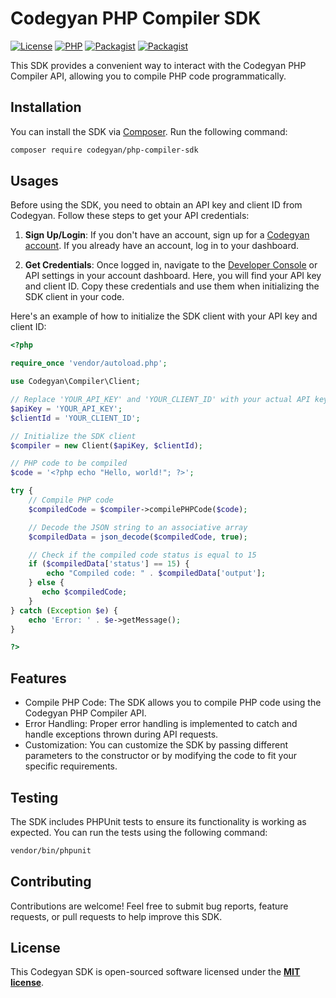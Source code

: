 # Codegyan PHP Compiler SDK

[![License](https://img.shields.io/badge/license-MIT-blue.svg)](LICENSE.txt)
[![PHP](https://img.shields.io/badge/php-%5E8.1.0-blue)](https://www.php.net/)
[![Packagist](https://img.shields.io/packagist/v/codegyan/php-compiler-sdk)](https://packagist.org/packages/codegyan/php-compiler-sdk)
[![Packagist](https://img.shields.io/packagist/dt/codegyan/php-compiler-sdk)](https://packagist.org/packages/codegyan/php-compiler-sdk)


This SDK provides a convenient way to interact with the Codegyan PHP Compiler API, allowing you to compile PHP code programmatically.

## Installation

You can install the SDK via [Composer](https://getcomposer.org/). Run the following command:

```bash
composer require codegyan/php-compiler-sdk
```

## Usages
Before using the SDK, you need to obtain an API key and client ID from Codegyan. Follow these steps to get your API credentials:

1. **Sign Up/Login**: If you don't have an account, sign up for a [Codegyan account](https://www.codegyan.in/). If you already have an account, log in to your dashboard.

2. **Get Credentials**: Once logged in, navigate to the [Developer Console](https://developer.codegyan.in/) or API settings in your account dashboard. Here, you will find your API key and client ID. Copy these credentials and use them when initializing the SDK client in your code.

Here's an example of how to initialize the SDK client with your API key and client ID:


```php
<?php

require_once 'vendor/autoload.php';

use Codegyan\Compiler\Client;

// Replace 'YOUR_API_KEY' and 'YOUR_CLIENT_ID' with your actual API key and client ID
$apiKey = 'YOUR_API_KEY';
$clientId = 'YOUR_CLIENT_ID';

// Initialize the SDK client
$compiler = new Client($apiKey, $clientId);

// PHP code to be compiled
$code = '<?php echo "Hello, world!"; ?>';

try {
    // Compile PHP code
    $compiledCode = $compiler->compilePHPCode($code);

    // Decode the JSON string to an associative array
    $compiledData = json_decode($compiledCode, true);

    // Check if the compiled code status is equal to 15
    if ($compiledData['status'] == 15) {
        echo "Compiled code: " . $compiledData['output'];
    } else {
       echo $compiledCode;
    }
} catch (Exception $e) {
    echo 'Error: ' . $e->getMessage();
}

?>
```

## Features

- Compile PHP Code: The SDK allows you to compile PHP code using the Codegyan PHP Compiler API.
- Error Handling: Proper error handling is implemented to catch and handle exceptions thrown during API requests.
- Customization: You can customize the SDK by passing different parameters to the constructor or by modifying the code to fit your specific requirements.

## Testing

The SDK includes PHPUnit tests to ensure its functionality is working as expected. You can run the tests using the following command:

```bash
vendor/bin/phpunit
```

## Contributing
Contributions are welcome! Feel free to submit bug reports, feature requests, or pull requests to help improve this SDK.

## License
This Codegyan SDK is open-sourced software licensed under the **[MIT license](https://opensource.org/licenses/MIT)**.
